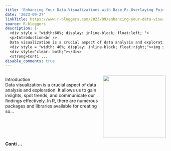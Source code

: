 ```yaml
---
title: 'Enhancing Your Data Visualizations with Base R: Overlaying Points and Lines'
date: '2023-09-27'
linkTitle: https://www.r-bloggers.com/2023/09/enhancing-your-data-visualizations-with-base-r-overlaying-points-and-lines/
source: R-bloggers
description: |-
  <div style = "width:60%; display: inline-block; float:left; ">
  <p>Introduction<br />
  Data visualization is a crucial aspect of data analysis and exploration. It allows us to gain insights, spot trends, and communicate our findings effectively. In R, there are numerous packages and libraries available for creating so...</p></div>
  <div style = "width: 40%; display: inline-block; float:right;"><img src=' https://www.spsanderson.com/steveondata/posts/2023-09-27/index_files/figure-html/unnamed-chunk-1-1.png' width = "200" style = "padding: 10px;" /></div>
  <div style="clear: both;"></div>
  <strong>Conti ...
disable_comments: true
---
```

<div style = "width:60%; display: inline-block; float:left; ">
<p>Introduction<br />
Data visualization is a crucial aspect of data analysis and exploration. It allows us to gain insights, spot trends, and communicate our findings effectively. In R, there are numerous packages and libraries available for creating so...</p></div>
<div style = "width: 40%; display: inline-block; float:right;"><img src=' https://www.spsanderson.com/steveondata/posts/2023-09-27/index_files/figure-html/unnamed-chunk-1-1.png' width = "200" style = "padding: 10px;" /></div>
<div style="clear: both;"></div>
<strong>Conti ...
